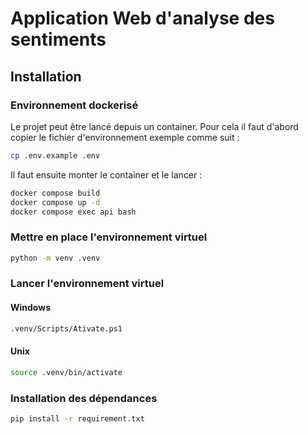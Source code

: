 # Application Web d'analyse des sentiments
## Installation
### Environnement dockerisé
Le projet peut être lancé depuis un container. Pour cela il faut d'abord copier le fichier d'environnement exemple comme suit :   
```bash
cp .env.example .env
```
Il faut ensuite monter le container et le lancer :
```bash
docker compose build
docker compose up -d 
docker compose exec api bash
```

### Mettre en place l'environnement virtuel 
```bash
python -m venv .venv
```

### Lancer l'environnement virtuel
#### Windows 
```bash
.venv/Scripts/Ativate.ps1
```
#### Unix 
```bash
source .venv/bin/activate
```
### Installation des dépendances
```bash
pip install -r requirement.txt
```